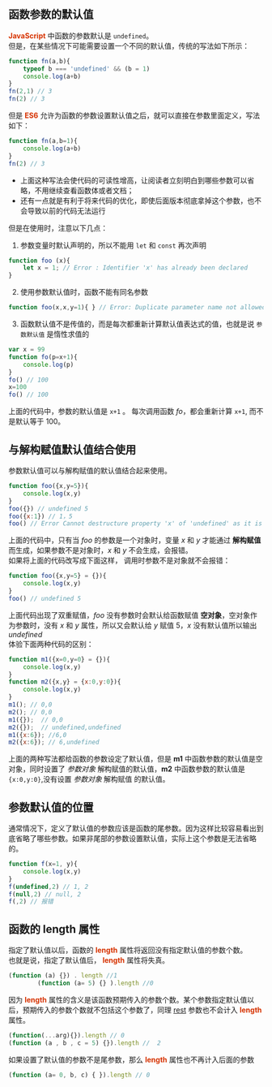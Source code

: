 ## 函数参数的默认值
**<font color="#d63200">JavaScript</font>** 中函数的参数默认是 ```undefined```。            
但是，在某些情况下可能需要设置一个不同的默认值，传统的写法如下所示：                 
```JavaScript
function fn(a,b){
    typeof b === 'undefined' && (b = 1)
    console.log(a+b)
}
fn(2,1) // 3
fn(2) // 3
```
但是 **<font color="#d63200">ES6</font>** 允许为函数的参数设置默认值之后，就可以直接在参数里面定义，写法如下： 
```JavaScript
function fn(a,b=1){
    console.log(a+b)
} 
fn(2) // 3
```  
+ 上面这种写法会使代码的可读性增高，让阅读者立刻明白到哪些参数可以省略，不用继续查看函数体或者文档；        
+ 还有一点就是有利于将来代码的优化，即使后面版本彻底拿掉这个参数，也不会导致以前的代码无法运行     

但是在使用时，注意以下几点：
1. 参数变量时默认声明的，所以不能用 ```let``` 和 ```const``` 再次声明           
```JavaScript
function foo (x){
    let x = 1; // Error : Identifier 'x' has already been declared
}
```  
2. 使用参数默认值时，函数不能有同名参数
```JavaScript
function foo(x,x,y=1){ } // Error: Duplicate parameter name not allowed in this context
```  
3. 函数默认值不是传值的，而是每次都重新计算默认值表达式的值，也就是说 ```参数默认值``` 是惰性求值的
       
```JavaScript
var x = 99
function fo(p=x+1){
    console.log(p)
}
fo() // 100 
x=100
fo() // 100
``` 
上面的代码中，参数的默认值是 ```x+1``` 。 每次调用函数 *fo*，都会重新计算 ```x+1```, 而不是默认等于 100。       
## 与解构赋值默认值结合使用
参数默认值可以与解构赋值的默认值结合起来使用。 
```JavaScript
function foo({x,y=5}){
    console.log(x,y)
}
foo({}) // undefined 5
foo({x:1}) // 1，5
foo() // Error Cannot destructure property 'x' of 'undefined' as it is undefined
``` 
上面的代码中，只有当 *foo* 的参数是一个对象时，变量 *x* 和 *y* 才能通过 **解构赋值** 而生成，如果参数不是对象时，*x* 和 *y* 不会生成，会报错。                  
如果将上面的代码改写成下面这样， 调用时参数不是对象就不会报错：          
```JavaScript
function foo({x,y=5} = {}){
    console.log(x,y)
} 
foo() // undefined 5
``` 
上面代码出现了双重赋值，*foo* 没有参数时会默认给函数赋值 **空对象**，空对象作为参数时，没有 *x* 和 *y* 属性，所以又会默认给 *y* 赋值 5，*x* 没有默认值所以输出 *undefined*          
体验下面两种代码的区别：       
```JavaScript
function m1({x=0,y=0} = {}){
    console.log(x,y)
}
function m2({x,y} = {x:0,y:0}){
    console.log(x,y)
}
m1(); // 0,0
m2(); // 0,0
m1({});  // 0,0
m2({});  // undefined,undefined
m1({x:6}); //6,0
m2({x:6}); // 6,undefined
``` 
上面的两种写法都给函数的参数设定了默认值，但是 **m1** 中函数参数的默认值是空对象，同时设置了 *参数对象* 解构赋值的默认值，**m2** 中函数参数的默认值是 ```{x:0,y:0}```,没有设置 *参数对象* 解构赋值 的默认值。
## 参数默认值的位置
通常情况下，定义了默认值的参数应该是函数的尾参数。因为这样比较容易看出到底省略了哪些参数。如果非尾部的参数设置默认值，实际上这个参数是无法省略的。
```JavaScript
function f(x=1, y){
    console.log(x,y)
}
f(undefined,2) // 1, 2
f(null,2) // null, 2
f(,2) // 报错
``` 
## 函数的 length 属性
指定了默认值以后，函数的 **<font color="#d63200">length</font>** 属性将返回没有指定默认值的参数个数。         
也就是说，指定了默认值后， **<font color="#d63200">length</font>** 属性将失真。
```JavaScript
(function (a) {}) . length //1 
        (function (a= 5) {} ).length //0 
``` 
因为 **<font color="#d63200">length</font>** 属性的含义是该函数预期传入的参数个数。某个参数指定默认值以后，预期传入的参数个数就不包括这个参数了，同理 [rest](/ES6/rest.md) 参数也不会计入 **<font color="#d63200">length</font>** 属性。
```JavaScript
(function(...arg){}).length // 0
(function (a , b , c = 5) {}).length //  2
``` 
如果设置了默认值的参数不是尾参数，那么 **<font color="#d63200">length</font>** 属性也不再计入后面的参数
```JavaScript
(function (a= 0, b, c) { }).length // 0
```
   